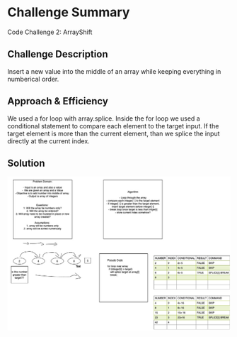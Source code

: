 # Challenge Summary

<!-- Short summary or background information -->

Code Challenge 2: ArrayShift

## Challenge Description

<!-- Description of the challenge -->

Insert a new value into the middle of an array while keeping everything in numberical order.

## Approach & Efficiency

<!-- What approach did you take? Why? What is the Big O space/time for this approach? -->

We used a for loop with array.splice. Inside the for loop we used a conditional statement to compare each element to the target input. If the target element is more than the current element, than we splice the input directly at the current index.

## Solution

<!-- Embedded whiteboard image -->

![WhiteBoard](../../assets/array-shift.jpg)
